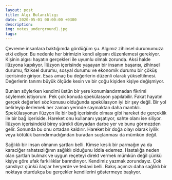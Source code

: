 ```yaml
---
layout: post
title: Algı Bulanıklıgı
date: 2020-05-01 00:00:00 +0300
description: 
img: notes_underground1.jpg
tags: 
---
```



Çevreme insanlara baktığımda gördüğüm şu. Algımız zihinsel durumumuza etki ediyor. Bu nedenle her birimizin kendi algısını düzenlemesi gerekiyor. Kişinin algısı hayatın gerçekleri ile uyumlu olmak zorunda. Aksi halde ilüzyona kapılıyor. İlüzyon içerisinde yaşayan bir insanın başarısı, zihinsel durumu, fiziksel durumu, sosyal durumu ve ekonomik durumu bir çöküş içerisinde giriyor. Esas amaç bu değerlerin düzenli olarak yükseltilmesi. Değerlerin tanımı büyük ölçüde kesin ve bir çoğu kişiden kişiye değişmiyor.

Bunları söylerken kendimi üstün bir yere konumlandırmadan fikrimi söylemek istiyorum. Pek çok konuda spekülasyon yapılabilir. Fakat hayatın gerçek değerleri söz konusu olduğunda spekülasyon iyi bir şey değil. Bir yol belirleyip ilerlemek her zaman yerinde saymaktan daha mantıklı. Spekülasyonun ilüzyon ile bir bağ içerisinde olması gibi hareket de gerçeklik ile bir bağ içeriside. Hareket onu kullananı yaşatıyor, sahte olanı ise siliyor. İlüzyon içerisindeki birey sürekli dünyadan darbe yer ve bunu görmezden gelir. Sonunda bu onu ortadan kaldırır. Hareket bir doğa olayı olarak iyilik veya kötülük barındırmadığından buradan suçlanması da mümkün değil.

Sağlıklı bir insan olmanın şartları belli. Kimse kesik bir parmağın ya da karaciğer rahatsızlığının sağlıklı olduğunu iddia edemez. Hastalığa neden olan şartları bulmak ve uygun reçeteyi direkt vermek mümkün değil çünkü kişiye göre ufak farklılıklar barındırıyor. Kendimiz yazmak zorundayız. Çok şanslıyız çünkü ilaçlar heryerde ve tedavi belli. Bakış açımızı daha sağlıklı bir noktaya oturdukça bu gerçekler kendilerini göstermeye başlıyor.

